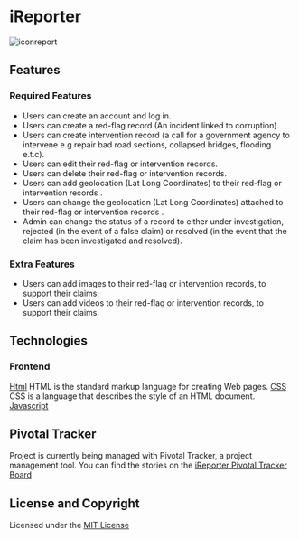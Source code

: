 # iReporter
![iconreport](https://user-images.githubusercontent.com/40821284/48873690-1deb7a80-ede7-11e8-805b-601f26ccaa67.png)

## Features

### Required Features

* Users can create an account and log in.
* Users can create a red-flag record (An incident linked to corruption).
* Users can create intervention record (a call for a government agency to intervene e.g
repair bad road sections, collapsed bridges, flooding e.t.c).
* Users can edit their red-flag or intervention records.
* Users can delete their red-flag or intervention records.
* Users can add geolocation (Lat Long Coordinates) to their red-flag or intervention
records .
* Users can change the geolocation (Lat Long Coordinates) attached to their red-flag or
intervention records .
* Admin can change the status of a record to either under investigation, rejected (in the
event of a false claim) or resolved (in the event that the claim has been investigated and
resolved).

### Extra Features
* Users can add images to their red-flag or intervention records, to support their claims.
* Users can add videos to their red-flag or intervention records, to support their claims.

## Technologies 

### Frontend
[Html](https://www.w3schools.com/html/html_intro.asp) HTML is the standard markup language for creating Web pages.
[CSS](https://www.w3schools.com/css/default.asp) CSS is a language that describes the style of an HTML document.
[Javascript](https://www.javascript.com/)

## Pivotal Tracker

Project is currently being managed with Pivotal Tracker, a project management tool. You can find the stories on the [iReporter Pivotal Tracker Board](https://www.pivotaltracker.com/n/projects/2226542)

## License and Copyright

Licensed under the [MIT License](LICENSE)